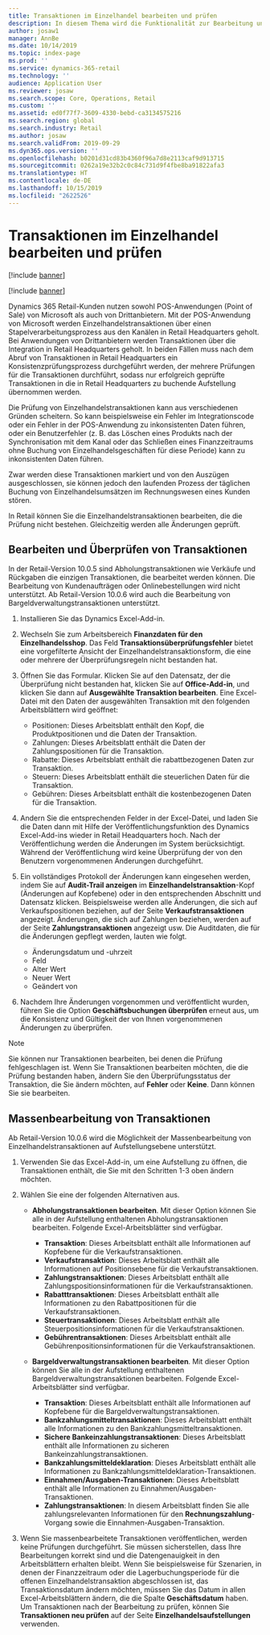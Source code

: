```yaml
---
title: Transaktionen im Einzelhandel bearbeiten und prüfen
description: In diesem Thema wird die Funktionalität zur Bearbeitung und Prüfung von Transaktionen im Einzelhandel beschrieben.
author: josaw1
manager: AnnBe
ms.date: 10/14/2019
ms.topic: index-page
ms.prod: ''
ms.service: dynamics-365-retail
ms.technology: ''
audience: Application User
ms.reviewer: josaw
ms.search.scope: Core, Operations, Retail
ms.custom: ''
ms.assetid: ed0f77f7-3609-4330-bebd-ca3134575216
ms.search.region: global
ms.search.industry: Retail
ms.author: josaw
ms.search.validFrom: 2019-09-29
ms.dyn365.ops.version: ''
ms.openlocfilehash: b0201d31cd83b4360f96a7d8e2113caf9d913715
ms.sourcegitcommit: 0262a19e32b2c0c84c731d9f4fbe8ba91822afa3
ms.translationtype: HT
ms.contentlocale: de-DE
ms.lasthandoff: 10/15/2019
ms.locfileid: "2622526"
---
```

# <a name="edit-and-audit-retail-store-transactions"></a>Transaktionen im Einzelhandel bearbeiten und prüfen

[!include [banner](includes/banner.md)]

[!include [banner](includes/preview-banner.md)]

Dynamics 365 Retail-Kunden nutzen sowohl POS-Anwendungen (Point of Sale) von Microsoft als auch von Drittanbietern. Mit der POS-Anwendung von Microsoft werden Einzelhandelstransaktionen über einen Stapelverarbeitungsprozess aus den Kanälen in Retail Headquarters geholt. Bei Anwendungen von Drittanbietern werden Transaktionen über die Integration in Retail Headquarters geholt. In beiden Fällen muss nach dem Abruf von Transaktionen in Retail Headquarters ein Konsistenzprüfungsprozess durchgeführt werden, der mehrere Prüfungen für die Transaktionen durchführt, sodass nur erfolgreich geprüfte Transaktionen in die in Retail Headquarters zu buchende Aufstellung übernommen werden. 

Die Prüfung von Einzelhandelstransaktionen kann aus verschiedenen Gründen scheitern. So kann beispielsweise ein Fehler im Integrationscode oder ein Fehler in der POS-Anwendung zu inkonsistenten Daten führen, oder ein Benutzerfehler (z. B. das Löschen eines Produkts nach der Synchronisation mit dem Kanal oder das Schließen eines Finanzzeitraums ohne Buchung von Einzelhandelsgeschäften für diese Periode) kann zu inkonsistenten Daten führen.

Zwar werden diese Transaktionen markiert und von den Auszügen ausgeschlossen, sie können jedoch den laufenden Prozess der täglichen Buchung von Einzelhandelsumsätzen im Rechnungswesen eines Kunden stören.

In Retail können Sie die Einzelhandelstransaktionen bearbeiten, die die Prüfung nicht bestehen. Gleichzeitig werden alle Änderungen geprüft. 

## <a name="edit-and-audit-transactions"></a>Bearbeiten und Überprüfen von Transaktionen

In der Retail-Version 10.0.5 sind Abholungstransaktionen wie Verkäufe und Rückgaben die einzigen Transaktionen, die bearbeitet werden können. Die Bearbeitung von Kundenaufträgen oder Onlinebestellungen wird nicht unterstützt. Ab Retail-Version 10.0.6 wird auch die Bearbeitung von Bargeldverwaltungstransaktionen unterstützt.

1. Installieren Sie das Dynamics Excel-Add-in.

2. Wechseln Sie zum Arbeitsbereich **Finanzdaten für den Einzelhandelsshop**. Das Feld **Transaktionsüberprüfungsfehler** bietet eine vorgefilterte Ansicht der Einzelhandelstransaktionsform, die eine oder mehrere der Überprüfungsregeln nicht bestanden hat.
 
3. Öffnen Sie das Formular. Klicken Sie auf den Datensatz, der die Überprüfung nicht bestanden hat, klicken Sie auf **Office-Add-in**, und klicken Sie dann auf **Ausgewählte Transaktion bearbeiten**. Eine Excel-Datei mit den Daten der ausgewählten Transaktion mit den folgenden Arbeitsblättern wird geöffnet:

    - Positionen: Dieses Arbeitsblatt enthält den Kopf, die Produktpositionen und die Daten der Transaktion.
    - Zahlungen: Dieses Arbeitsblatt enthält die Daten der Zahlungspositionen für die Transaktion.
    - Rabatte: Dieses Arbeitsblatt enthält die rabattbezogenen Daten zur Transaktion.
    - Steuern: Dieses Arbeitsblatt enthält die steuerlichen Daten für die Transaktion.
    - Gebühren: Dieses Arbeitsblatt enthält die kostenbezogenen Daten für die Transaktion.

4. Andern Sie die entsprechenden Felder in der Excel-Datei, und laden Sie die Daten dann mit Hilfe der Veröffentlichungsfunktion des Dynamics Excel-Add-ins wieder in Retail Headquarters hoch. Nach der Veröffentlichung werden die Änderungen im System berücksichtigt. Während der Veröffentlichung wird keine Überprüfung der von den Benutzern vorgenommenen Änderungen durchgeführt.

5. Ein vollständiges Protokoll der Änderungen kann eingesehen werden, indem Sie auf **Audit-Trail anzeigen** im **Einzelhandelstransaktion**-Kopf (Änderungen auf Kopfebene) oder in den entsprechenden Abschnitt und Datensatz klicken. Beispielsweise werden alle Änderungen, die sich auf Verkaufspositionen beziehen, auf der Seite **Verkaufstransaktionen** angezeigt. Änderungen, die sich auf Zahlungen beziehen, werden auf der Seite **Zahlungstransaktionen** angezeigt usw. Die Auditdaten, die für die Änderungen gepflegt werden, lauten wie folgt.

   - Änderungsdatum und -uhrzeit
   - Feld 
   - Alter Wert
   - Neuer Wert
   - Geändert von

6. Nachdem Ihre Änderungen vorgenommen und veröffentlicht wurden, führen Sie die Option **Geschäftsbuchungen überprüfen** erneut aus, um die Konsistenz und Gültigkeit der von Ihnen vorgenommenen Änderungen zu überprüfen.

> [!NOTE]
> Sie können nur Transaktionen bearbeiten, bei denen die Prüfung fehlgeschlagen ist. Wenn Sie Transaktionen bearbeiten möchten, die die Prüfung bestanden haben, ändern Sie den Überprüfungsstatus der Transaktion, die Sie ändern möchten, auf **Fehler** oder **Keine**. Dann können Sie sie bearbeiten. 


## <a name="bulk-edit-transactions"></a>Massenbearbeitung von Transaktionen

Ab Retail-Version 10.0.6 wird die Möglichkeit der Massenbearbeitung von Einzelhandelstransaktionen auf Aufstellungsebene unterstützt. 

1. Verwenden Sie das Excel-Add-in, um eine Aufstellung zu öffnen, die Transaktionen enthält, die Sie mit den Schritten 1-3 oben ändern möchten.

2. Wählen Sie eine der folgenden Alternativen aus.

    - **Abholungstransaktionen bearbeiten**. Mit dieser Option können Sie alle in der Aufstellung enthaltenen Abholungstransaktionen bearbeiten. Folgende Excel-Arbeitsblätter sind verfügbar.
    
       - **Transaktion**: Dieses Arbeitsblatt enthält alle Informationen auf Kopfebene für die Verkaufstransaktionen.
       - **Verkaufstransaktion**: Dieses Arbeitsblatt enthält alle Informationen auf Positionsebene für die Verkaufstransaktionen.
       - **Zahlungstransaktionen**: Dieses Arbeitsblatt enthält alle Zahlungspositionsinformationen für die Verkaufstransaktionen.
       - **Rabatttransaktionen**: Dieses Arbeitsblatt enthält alle Informationen zu den Rabattpositionen für die Verkaufstransaktionen.
       - **Steuertransaktionen**: Dieses Arbeitsblatt enthält alle Steuerpositionsinformationen für die Verkaufstransaktionen.
       - **Gebührentransaktionen**: Dieses Arbeitsblatt enthält alle Gebührenpositionsinformationen für die Verkaufstransaktionen.

    - **Bargeldverwaltungstransaktionen bearbeiten**. Mit dieser Option können Sie alle in der Aufstellung enthaltenen Bargeldverwaltungstransaktionen bearbeiten. Folgende Excel-Arbeitsblätter sind verfügbar.
     
       - **Transaktion**: Dieses Arbeitsblatt enthält alle Informationen auf Kopfebene für die Bargeldverwaltungstransaktionen.
       - **Bankzahlungsmitteltransaktionen**: Dieses Arbeitsblatt enthält alle Informationen zu den Bankzahlungsmitteltransaktionen.
       - **Sichere Bankeinzahlungstransaktionen**: Dieses Arbeitsblatt enthält alle Informationen zu sicheren Bankeinzahlungstransaktionen.
       - **Bankzahlungsmitteldeklaration**: Dieses Arbeitsblatt enthält alle Informationen zu Bankzahlungsmitteldeklaration-Transaktionen.
       - **Einnahmen/Ausgaben-Transaktionen**: Dieses Arbeitsblatt enthält alle Informationen zu Einnahmen/Ausgaben-Transaktionen.
       - **Zahlungstransaktionen**: In diesem Arbeitsblatt finden Sie alle zahlungsrelevanten Informationen für den **Rechnungszahlung**-Vorgang sowie die Einnahmen-Ausgaben-Transaktion.

3.  Wenn Sie massenbearbeitete Transaktionen veröffentlichen, werden keine Prüfungen durchgeführt. Sie müssen sicherstellen, dass Ihre Bearbeitungen korrekt sind und die Datengenauigkeit in den Arbeitsblättern erhalten bleibt. Wenn Sie beispielsweise für Szenarien, in denen der Finanzzeitraum oder die Lagerbuchungsperiode für die offenen Einzelhandelstransaktion abgeschlossen ist, das Transaktionsdatum ändern möchten, müssen Sie das Datum in allen Excel-Arbeitsblättern ändern, die die Spalte **Geschäftsdatum** haben. Um Transaktionen nach der Bearbeitung zu prüfen, können Sie **Transaktionen neu prüfen** auf der Seite **Einzelhandelsaufstellungen** verwenden.

